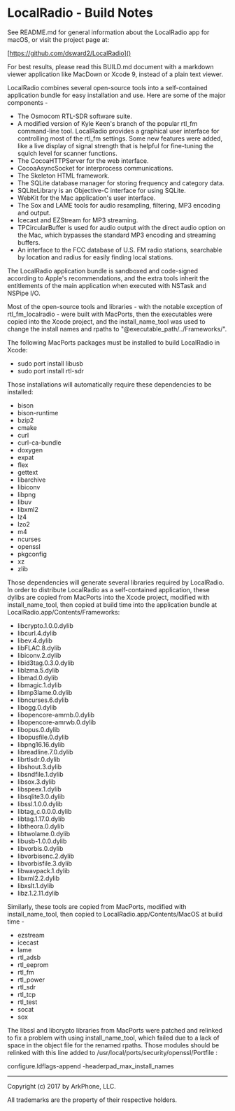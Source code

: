 # LocalRadio - Build Notes

See README.md for general information about the LocalRadio app for macOS, or visit the project page at:

[https://github.com/dsward2/LocalRadio]()

For best results, please read this BUILD.md document with a markdown viewer application like MacDown or Xcode 9, instead of a plain text viewer.

LocalRadio combines several open-source tools into a self-contained application bundle for easy installation and use. Here are some of the major components -

* The Osmocom RTL-SDR software suite.
* A modified version of Kyle Keen's branch of the popular rtl\_fm command-line tool.  LocalRadio provides a graphical user interface for controlling most of the rtl\_fm settings.  Some new features were added, like a live display of signal strength that is helpful for fine-tuning the squlch level for scanner functions.
* The CocoaHTTPServer for the web interface.
* CocoaAsyncSocket for interprocess communications.
* The Skeleton HTML framework.
* The SQLite database manager for storing frequency and category data.
* SQLiteLibrary is an Objective-C interface for using SQLite.
* WebKit for the Mac application's user interface.
* The Sox and LAME tools for audio resampling, filtering, MP3 encoding and output.
* Icecast and EZStream for MP3 streaming.
* TPCircularBuffer is used for audio output with the direct audio option on the Mac, which bypasses the standard MP3 encoding and streaming buffers.
* An interface to the FCC database of U.S. FM radio stations, searchable by location and radius for easily finding local stations.

The LocalRadio application bundle is sandboxed and code-signed according to Apple's recommendations, and the extra tools inherit the entitlements of the main application when executed with NSTask and NSPipe I/O.  

Most of the open-source tools and libraries - with the notable exception of rtl\_fm\_localradio - were built with MacPorts, then the executables were copied into the Xcode project, and the install\_name\_tool was used to change the install names and rpaths to "@executable_path/../Frameworks/".

The following MacPorts packages must be installed to build LocalRadio in Xcode:

* sudo port install libusb
* sudo port install rtl-sdr

Those installations will automatically require these dependencies to  be installed: 

* bison
* bison-runtime
* bzip2
* cmake
* curl
* curl-ca-bundle
* doxygen
* expat
* flex
* gettext
* libarchive
* libiconv
* libpng
* libuv
* libxml2
* lz4
* lzo2
* m4
* ncurses
* openssl
* pkgconfig
* xz
* zlib

Those dependencies will generate several libraries required by LocalRadio.  In order to distribute LocalRadio as a self-contained application, these dylibs are copied from MacPorts into the Xcode project, modified with install\_name\_tool, then copied at build time into the application bundle at LocalRadio.app/Contents/Frameworks:

* libcrypto.1.0.0.dylib
* libcurl.4.dylib
* libev.4.dylib
* libFLAC.8.dylib
* libiconv.2.dylib
* libid3tag.0.3.0.dylib
* liblzma.5.dylib
* libmad.0.dylib
* libmagic.1.dylib
* libmp3lame.0.dylib
* libncurses.6.dylib
* libogg.0.dylib
* libopencore-amrnb.0.dylib
* libopencore-amrwb.0.dylib
* libopus.0.dylib
* libopusfile.0.dylib
* libpng16.16.dylib
* libreadline.7.0.dylib
* librtlsdr.0.dylib
* libshout.3.dylib
* libsndfile.1.dylib
* libsox.3.dylib
* libspeex.1.dylib
* libsqlite3.0.dylib
* libssl.1.0.0.dylib
* libtag_c.0.0.0.dylib
* libtag.1.17.0.dylib
* libtheora.0.dylib
* libtwolame.0.dylib
* libusb-1.0.0.dylib
* libvorbis.0.dylib
* libvorbisenc.2.dylib
* libvorbisfile.3.dylib
* libwavpack.1.dylib
* libxml2.2.dylib
* libxslt.1.dylib
* libz.1.2.11.dylib

Similarly, these tools are copied from MacPorts, modified with install\_name\_tool, then copied to LocalRadio.app/Contents/MacOS at build time -

* ezstream
* icecast
* lame
* rtl\_adsb
* rtl\_eeprom
* rtl\_fm
* rtl\_power
* rtl\_sdr
* rtl\_tcp
* rtl\_test
* socat
* sox

The libssl and libcrypto libraries from MacPorts were patched and relinked to fix a problem with using install\_name\_tool, which failed due to a lack of space in the object file for the renamed rpaths.  Those modules should be relinked with this line added to /usr/local/ports/security/openssl/Portfile :

configure.ldflags-append -headerpad\_max\_install\_names

<hr>

Copyright (c) 2017 by ArkPhone, LLC.

All trademarks are the property of their respective holders.
